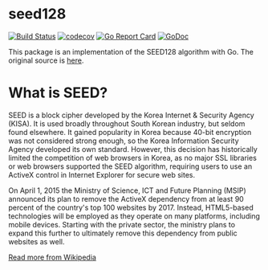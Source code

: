 # seed128
[![Build Status](https://travis-ci.org/geeksbaek/seed128.svg?branch=master)](https://travis-ci.org/geeksbaek/seed128)
[![codecov](https://codecov.io/gh/geeksbaek/seed128/branch/master/graph/badge.svg)](https://codecov.io/gh/geeksbaek/seed128)
[![Go Report Card](https://goreportcard.com/badge/github.com/geeksbaek/seed128)](https://goreportcard.com/report/github.com/geeksbaek/seed128)
[![GoDoc](https://godoc.org/github.com/geeksbaek/seed128?status.svg)](https://godoc.org/github.com/geeksbaek/seed128)

This package is an implementation of the SEED128 algorithm with Go. The original source is [here](https://seed.kisa.or.kr/iwt/ko/bbs/EgovReferenceDetail.do?bbsId=BBSMSTR_000000000002&nttId=34&pageIndex=1&searchCnd=&searchWrd=).

# What is SEED?

SEED is a block cipher developed by the Korea Internet & Security Agency (KISA). It is used broadly throughout South Korean industry, but seldom found elsewhere. It gained popularity in Korea because 40-bit encryption was not considered strong enough, so the Korea Information Security Agency developed its own standard. However, this decision has historically limited the competition of web browsers in Korea, as no major SSL libraries or web browsers supported the SEED algorithm, requiring users to use an ActiveX control in Internet Explorer for secure web sites.

On April 1, 2015 the Ministry of Science, ICT and Future Planning (MSIP) announced its plan to remove the ActiveX dependency from at least 90 percent of the country's top 100 websites by 2017. Instead, HTML5-based technologies will be employed as they operate on many platforms, including mobile devices. Starting with the private sector, the ministry plans to expand this further to ultimately remove this dependency from public websites as well.

[Read more from Wikipedia](https://en.wikipedia.org/wiki/SEED)

